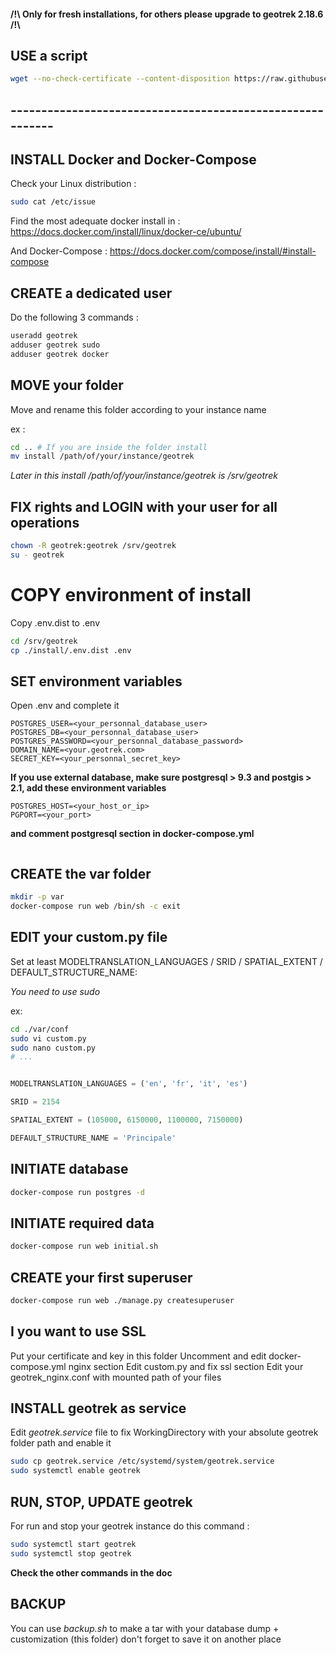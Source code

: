 #### /!\ Only for fresh installations, for others please upgrade to geotrek 2.18.6 /!\

## USE a script

```bash
wget --no-check-certificate --content-disposition https://raw.githubusercontent.com/LePetitTim/Geotrek-admin/docker-install/install/install.sh
```
## ----------------------------------------------------------
## INSTALL Docker and Docker-Compose
Check your Linux distribution :
```bash
sudo cat /etc/issue
```
Find the most adequate docker install in :
https://docs.docker.com/install/linux/docker-ce/ubuntu/

And Docker-Compose :
https://docs.docker.com/compose/install/#install-compose

## CREATE a dedicated user
Do the following 3 commands :

```bash
useradd geotrek
adduser geotrek sudo
adduser geotrek docker
```

## MOVE your folder

Move and rename this folder according to your instance name

ex : 

```bash
cd .. # If you are inside the folder install
mv install /path/of/your/instance/geotrek
```
*Later in this install /path/of/your/instance/geotrek is /srv/geotrek*

## FIX rights and LOGIN with your user for all operations
```bash
chown -R geotrek:geotrek /srv/geotrek
su - geotrek
```

# COPY environment of install

Copy .env.dist to .env

```bash
cd /srv/geotrek
cp ./install/.env.dist .env

```

## SET environment variables

Open .env and complete it
```dotenv
POSTGRES_USER=<your_personnal_database_user>
POSTGRES_DB=<your_personnal_database_user>
POSTGRES_PASSWORD=<your_personnal_database_password>
DOMAIN_NAME=<your.geotrek.com>
SECRET_KEY=<your_personnal_secret_key>
```
**If you use external database, make sure postgresql > 9.3
and postgis > 2.1, add these environment variables**
```dotenv
POSTGRES_HOST=<your_host_or_ip>
PGPORT=<your_port>
```
**and comment postgresql section in docker-compose.yml**
```python

```
## CREATE the var folder
```bash
mkdir -p var
docker-compose run web /bin/sh -c exit
```

## EDIT your custom.py file
Set at least MODELTRANSLATION_LANGUAGES / SRID / SPATIAL_EXTENT / DEFAULT_STRUCTURE_NAME:

*You need to use sudo*

ex:

```bash
cd ./var/conf
sudo vi custom.py
sudo nano custom.py
# ...
```

```python

MODELTRANSLATION_LANGUAGES = ('en', 'fr', 'it', 'es')

SRID = 2154

SPATIAL_EXTENT = (105000, 6150000, 1100000, 7150000)

DEFAULT_STRUCTURE_NAME = 'Principale'
```


## INITIATE database

```bash
docker-compose run postgres -d
```

## INITIATE required data

```bash
docker-compose run web initial.sh
```

## CREATE your first superuser

```bash
docker-compose run web ./manage.py createsuperuser
```

## I you want to use SSL
Put your certificate and key in this folder
Uncomment and edit docker-compose.yml nginx section
Edit custom.py and fix ssl section
Edit your geotrek_nginx.conf with mounted path of your files

## INSTALL geotrek as service
Edit *geotrek.service* file to fix 
WorkingDirectory with your absolute geotrek folder path
and enable it
```bash
sudo cp geotrek.service /etc/systemd/system/geotrek.service
sudo systemctl enable geotrek
```

## RUN, STOP, UPDATE geotrek
For run and stop your geotrek instance do this command :
```bash
sudo systemctl start geotrek
sudo systemctl stop geotrek
```

**Check the other commands in the doc**

## BACKUP

You can use *backup.sh* to make a tar with your database dump + customization (this folder)
don't forget to save it on another place
